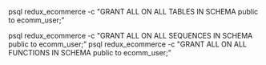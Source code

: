 psql redux_ecommerce -c "GRANT ALL ON ALL TABLES IN SCHEMA public to ecomm_user;”

psql redux_ecommerce -c "GRANT ALL ON ALL SEQUENCES IN SCHEMA public to ecomm_user;”
psql redux_ecommerce -c "GRANT ALL ON ALL FUNCTIONS IN SCHEMA public to ecomm_user;”
